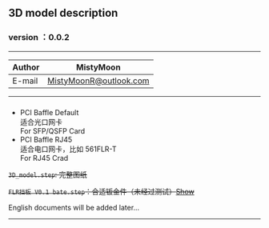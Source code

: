 ## 3D model description

### version ：0.0.2


-----------------------
|Author|MistyMoon|
|---|---
|E-mail|MistyMoonR@outlook.com

-----------------------
### 

- PCI Baffle Default  
  适合光口网卡  
  For SFP/QSFP Card  
- PCI Baffle RJ45  
  适合电口网卡，比如 561FLR-T   
  For RJ45 Crad

~~`3D_model.step`: 完整图纸~~


~~`FLR挡板 V0.1 bate.step`：合适钣金件（未经过测试）[Show](https://github.com/KCORES/KCORES-FlexibleLOM-Adapter/blob/main/Model/V0.1%20bate.stl)~~

English documents will be added later...

-----------------------

 
